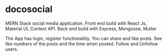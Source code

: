 # docosocial


MERN Stack  social media application.
Front end build with React Js, Material UI, Context API. 
Back end build with Express, Mongoose, Multer

The App has login, register functionalitiy. You can share and like posts. See like numbers of the posts and the time when posted. Follow and Unfollow users.
